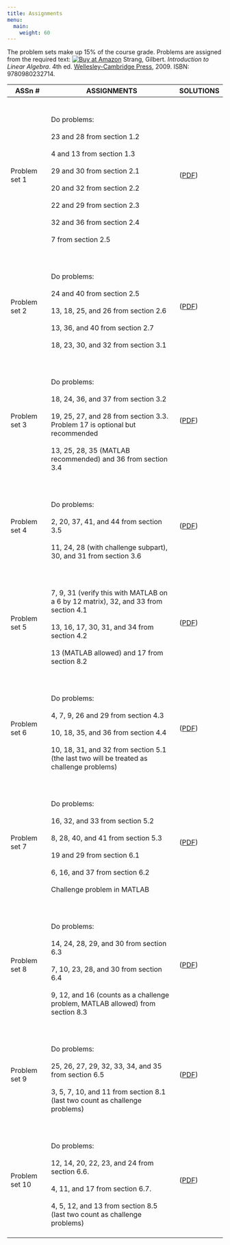 ```yaml
---
title: Assignments
menu:
  main:
    weight: 60
---
```

The problem sets make up 15% of the course grade. Problems are assigned from the required text: [![Buy at Amazon](/images/a_logo_17.gif)](http://www.amazon.com/exec/obidos/ASIN/0980232716/ref=nosim/mitopencourse-20) Strang, Gilbert. _Introduction to Linear Algebra_. 4th ed. [Wellesley-Cambridge Press](http://www.wellesleycambridge.com/), 2009. ISBN: 9780980232714.

| ASSn # | ASSIGNMENTS | SOLUTIONS |
| --- | --- | --- |
| Problem set 1 | <br><br>Do problems:<br><br>23 and 28 from section 1.2<br><br>4 and 13 from section 1.3<br><br>29 and 30 from section 2.1<br><br>20 and 32 from section 2.2<br><br>22 and 29 from section 2.3<br><br>32 and 36 from section 2.4<br><br>7 from section 2.5<br><br> | ([PDF](https://open-learning-course-data.s3.amazonaws.com/18-06-linear-algebra-spring-2010/22297c2a6dcf06d82e93ee4af115e91a_MIT18_06S10_pset1_s10_soln.pdf)) |
| Problem set 2 | <br><br>Do problems:<br><br>24 and 40 from section 2.5<br><br>13, 18, 25, and 26 from section 2.6<br><br>13, 36, and 40 from section 2.7<br><br>18, 23, 30, and 32 from section 3.1<br><br> | ([PDF](https://open-learning-course-data.s3.amazonaws.com/18-06-linear-algebra-spring-2010/d039352aaa83a27f11bb2b3778ecfa96_MIT18_06S10_pset2_s10_soln.pdf)) |
| Problem set 3 | <br><br>Do problems:<br><br>18, 24, 36, and 37 from section 3.2<br><br>19, 25, 27, and 28 from section 3.3. Problem 17 is optional but recommended<br><br>13, 25, 28, 35 (MATLAB recommended) and 36 from section 3.4<br><br> | ([PDF](https://open-learning-course-data.s3.amazonaws.com/18-06-linear-algebra-spring-2010/99823819ffda7c97ddee8abd68ca8764_MIT18_06S10_pset3_s10_soln.pdf)) |
| Problem set 4 | <br><br>Do problems:<br><br>2, 20, 37, 41, and 44 from section 3.5<br><br>11, 24, 28 (with challenge subpart), 30, and 31 from section 3.6<br><br> | ([PDF](https://open-learning-course-data.s3.amazonaws.com/18-06-linear-algebra-spring-2010/4ece22f9c707878e1e57b9840469490e_MIT18_06S10_pset4_s10_soln.pdf)) |
| Problem set 5 | <br><br>7, 9, 31 (verify this with MATLAB on a 6 by 12 matrix), 32, and 33 from section 4.1<br><br>13, 16, 17, 30, 31, and 34 from section 4.2<br><br>13 (MATLAB allowed) and 17 from section 8.2<br><br> | ([PDF](https://open-learning-course-data.s3.amazonaws.com/18-06-linear-algebra-spring-2010/ef8cf047287bc629eb243a691340c823_MIT18_06S10_pset5_s10_soln.pdf)) |
| Problem set 6 | <br><br>Do problems:<br><br>4, 7, 9, 26 and 29 from section 4.3<br><br>10, 18, 35, and 36 from section 4.4<br><br>10, 18, 31, and 32 from section 5.1 (the last two will be treated as challenge problems)<br><br> | ([PDF](https://open-learning-course-data.s3.amazonaws.com/18-06-linear-algebra-spring-2010/ace08d2d5a7b321229f191765c5ff2e3_MIT18_06S10_pset6_s10_soln.pdf)) |
| Problem set 7 | <br><br>Do problems:<br><br>16, 32, and 33 from section 5.2<br><br>8, 28, 40, and 41 from section 5.3<br><br>19 and 29 from section 6.1<br><br>6, 16, and 37 from section 6.2<br><br>Challenge problem in MATLAB<br><br> | ([PDF](https://open-learning-course-data.s3.amazonaws.com/18-06-linear-algebra-spring-2010/4d1ef28c0836e81caec9122a69c7b931_MIT18_06S10_pset7_s10_soln.pdf)) |
| Problem set 8 | <br><br>Do problems:<br><br>14, 24, 28, 29, and 30 from section 6.3<br><br>7, 10, 23, 28, and 30 from section 6.4<br><br>9, 12, and 16 (counts as a challenge problem, MATLAB allowed) from section 8.3<br><br> | ([PDF](https://open-learning-course-data.s3.amazonaws.com/18-06-linear-algebra-spring-2010/6e0208c1241f197797f2757d680740c0_MIT18_06S10_pset8_s10_soln.pdf)) |
| Problem set 9 | <br><br>Do problems:<br><br>25, 26, 27, 29, 32, 33, 34, and 35 from section 6.5<br><br>3, 5, 7, 10, and 11 from section 8.1 (last two count as challenge problems)<br><br> | ([PDF](https://open-learning-course-data.s3.amazonaws.com/18-06-linear-algebra-spring-2010/58e62cc93e3e8b6cb52e72fa5830fc4e_MIT18_06S10_pset9_s10_soln.pdf)) |
| Problem set 10 | <br><br>Do problems:<br><br>12, 14, 20, 22, 23, and 24 from section 6.6.<br><br>4, 11, and 17 from section 6.7.<br><br>4, 5, 12, and 13 from section 8.5 (last two count as challenge problems)<br><br> | ([PDF](https://open-learning-course-data.s3.amazonaws.com/18-06-linear-algebra-spring-2010/e6ea5d4104066f874afe1c34e06b8268_MIT18_06S10_pset10_s10_sol.pdf))